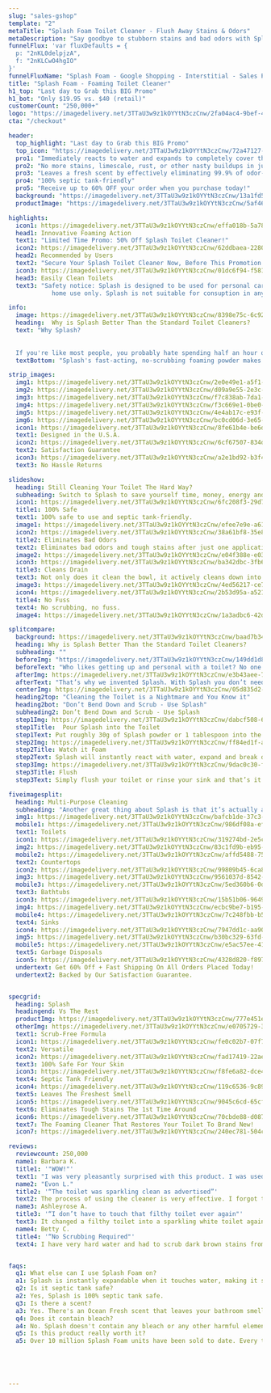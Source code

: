 ```yaml
---
slug: "sales-gshop"
template: "2"
metaTitle: "Splash Foam Toilet Cleaner - Flush Away Stains & Odors"
metaDescription: "Say goodbye to stubborn stains and bad odors with Splash Foam Toilet Cleaner."
funnelFlux: 'var fluxDefaults = {
  p: "2nKL0delpjzA",
  f: "2nKLCwO4hgIO"
}'
funnelFluxName: "Splash Foam - Google Shopping - Interstitial - Sales Page"
title: "Splash Foam - Foaming Toilet Cleaner"
h1_top: "Last day to Grab this BIG Promo"
h1_bot: "Only $19.95 vs. $40 (retail)"
customerCount: "250,000+"
logo: "https://imagedelivery.net/3TTaU3w9z1kOYYtN3czCnw/2fa04ac4-9bef-4e14-a196-5c15a9212b00/public"
cta: "/checkout"

header:
  top_highlight: "Last day to Grab this BIG Promo"
  top_icon: "https://imagedelivery.net/3TTaU3w9z1kOYYtN3czCnw/72a47127-bacd-48e8-d831-186e0ba1f800/public"
  pro1: "Immediately reacts to water and expands to completely cover the toilet bowl"
  pro2: "No more stains, limescale, rust, or other nasty buildups in just 20 minutes"
  pro3: "Leaves a fresh scent by effectively eliminating 99.9% of odor-causing bacteria"
  pro4: "100% septic tank-friendly"
  pro5: "Receive up to 60% OFF your order when you purchase today!"
  background: "https://imagedelivery.net/3TTaU3w9z1kOYYtN3czCnw/13a1fd57-f412-4432-884e-2c98ab49ae00/public"
  productImage: "https://imagedelivery.net/3TTaU3w9z1kOYYtN3czCnw/5af4697d-41c7-4352-8f75-15ca33170200/public"

highlights:
  icon1: https://imagedelivery.net/3TTaU3w9z1kOYYtN3czCnw/effa018b-5a78-4988-03fd-a018b6d3ce00/public
  head1: Innovative Foaming Action
  text1: "Limited Time Promo: 50% Off Splash Toilet Cleaner!"
  icon2: https://imagedelivery.net/3TTaU3w9z1kOYYtN3czCnw/62ddbaea-2280-427b-e7ff-cbbb814ef600/public
  head2: Recommended by Users
  text2: "Secure Your Splash Toilet Cleaner Now, Before This Promotion Ends.."
  icon3: https://imagedelivery.net/3TTaU3w9z1kOYYtN3czCnw/01dc6f94-f581-46c1-5f4d-debeb8ff0a00/public
  head3: Easily Clean Toilets
  text3: "Safety notice: Splash is designed to be used for personal care &
            home use only. Splash is not suitable for consuption in any way."

info: 
  image: https://imagedelivery.net/3TTaU3w9z1kOYYtN3czCnw/8398e75c-6c92-4165-4e93-76a5cab21e00/public
  heading:  Why is Splash Better Than the Standard Toilet Cleaners?
  text: "Why Splash?
  
  
  If you're like most people, you probably hate spending half an hour on your knees scrubbing your toilet — and then having to do it all over again if you don't get it clean enough the first time."
  textBottom: "Splash's fast-acting, no-scrubbing foaming powder makes cleaning your toilet a breeze. It's everything you could possibly want in a toilet cleaner, and more! The secret to its effectiveness is in its NanoTech formula. It is powerful enough to bond with stains and lift them from surfaces, yet safe for your tank system and also your skin. The result is a clean and fresh toilet that looks brand new with absolutely no scrubbing on your part. Just sit back and watch all the calcium deposits, limestone, and rust spiral down the drain!"

strip_images: 
  img1: https://imagedelivery.net/3TTaU3w9z1kOYYtN3czCnw/2e0e49e1-a5f1-4599-75ac-2698984ab000/public
  img2: https://imagedelivery.net/3TTaU3w9z1kOYYtN3czCnw/d09a9e55-2e3c-484c-9a9d-169780de1400/public
  img3: https://imagedelivery.net/3TTaU3w9z1kOYYtN3czCnw/f7c838ab-7da1-4d61-a994-f9970cc8bc00/public
  img4: https://imagedelivery.net/3TTaU3w9z1kOYYtN3czCnw/f3c669e1-0be0-4d0d-7860-bd9a4e377c00/public
  img5: https://imagedelivery.net/3TTaU3w9z1kOYYtN3czCnw/4e4ab17c-e93f-487f-b038-bf674b3ec000/public
  img6: https://imagedelivery.net/3TTaU3w9z1kOYYtN3czCnw/bc0cd06d-3e65-4fa7-3cfa-f4fb47aa5900/public
  icon1: https://imagedelivery.net/3TTaU3w9z1kOYYtN3czCnw/8fe61b4e-be6d-4075-fec2-66a0f5aa0d00/public
  text1: Designed in the U.S.A.
  icon2: https://imagedelivery.net/3TTaU3w9z1kOYYtN3czCnw/6cf67507-834d-415f-8ac3-0f6723d8bd00/public
  text2: Satisfaction Guarantee
  icon3: https://imagedelivery.net/3TTaU3w9z1kOYYtN3czCnw/a2e1bd92-b3f4-4c6a-23ae-043f9730fa00/public
  text3: No Hassle Returns

slideshow: 
  heading: Still Cleaning Your Toilet The Hard Way?
  subheading: Switch to Splash to save yourself time, money, energy and most importantly — your toilet!
  icon1: https://imagedelivery.net/3TTaU3w9z1kOYYtN3czCnw/6fc208f3-29d7-4f67-1a04-648762b3a900/public
  title1: 100% Safe
  text1: 100% safe to use and septic tank-friendly.
  image1: https://imagedelivery.net/3TTaU3w9z1kOYYtN3czCnw/efee7e9e-a611-4a49-c00f-5b73aedf8500/public
  icon2: https://imagedelivery.net/3TTaU3w9z1kOYYtN3czCnw/38a61bf8-35e8-4b5a-9062-7dadd971da00/public
  title2: Eliminates Bad Odors
  text2: Eliminates bad odors and tough stains after just one application.
  image2: https://imagedelivery.net/3TTaU3w9z1kOYYtN3czCnw/e04f388e-e033-4e4c-3f56-c91b39143400/public
  icon3: https://imagedelivery.net/3TTaU3w9z1kOYYtN3czCnw/ba342dbc-3fb6-41e4-53d0-1c19089bde00/public
  title3: Cleans Drain
  text3: Not only does it clean the bowl, it actively cleans down into the drain.
  image3: https://imagedelivery.net/3TTaU3w9z1kOYYtN3czCnw/4ed56217-ce7f-499b-23d1-59086ffa9500/public
  icon4: https://imagedelivery.net/3TTaU3w9z1kOYYtN3czCnw/2b53d95a-a521-41d1-dee5-62acdd0c5000/public
  title4: No Fuss
  text4: No scrubbing, no fuss.
  image4: https://imagedelivery.net/3TTaU3w9z1kOYYtN3czCnw/1a3adbc6-42df-4e0c-0461-8ecd22d75900/public

splitcompare: 
  background: https://imagedelivery.net/3TTaU3w9z1kOYYtN3czCnw/baad7b34-eda2-4340-9f12-967b9e0e0a00/public 
  heading: Why is Splash Better Than the Standard Toilet Cleaners?
  subheading: ""
  beforeImg: "https://imagedelivery.net/3TTaU3w9z1kOYYtN3czCnw/149dd1d8-d7a2-43ec-a018-98eee4578600/public"
  beforeText: "Who likes getting up and personal with a toilet? No one. The filth that carries diseases, the germs, the smell… It’s no wonder that cleaning the toilet makes 32% of people gag and is almost 100% of people’s least favorite bathroom cleaning task. Sometimes, when cleaning a toilet, toilet water actually ends up touching your skin, and nothing feels grosser than that."
  afterImg: https://imagedelivery.net/3TTaU3w9z1kOYYtN3czCnw/e3b43aee-7ecb-4685-b218-fa64442b7c00/public
  afterText: "That’s why we invented Splash. With Splash you don’t need to get on your knees, you don’t need to get up and personal with a toilet, you just need to pour and let Splash do the rest! Award winning, Splash is the next generation of toilet cleaners using surfactant scrubbing technology so you don’t have to."
  centerImg: https://imagedelivery.net/3TTaU3w9z1kOYYtN3czCnw/05d835d2-4c5c-4c5e-4976-89405d377b00/public
  heading2top: "Cleaning the Toilet is a Nightmare and You Know it"
  heading2bot: "Don’t Bend Down and Scrub - Use Splash"
  subheading2: Don’t Bend Down and Scrub - Use Splash
  step1Img: https://imagedelivery.net/3TTaU3w9z1kOYYtN3czCnw/dabcf508-6294-483e-8364-54d771359700/public
  step1Title:  Pour Splash into the Toilet
  step1Text: Put roughly 30g of Splash powder or 1 tablespoon into the toilet bowl, sink, or washing machine.
  step2Img: https://imagedelivery.net/3TTaU3w9z1kOYYtN3czCnw/ff84ed1f-a671-4244-5a09-558e4b993100/public
  step2Title: Watch it Foam
  step2Text: Splash will instantly react with water, expand and break down dirt and stains for around 20 minutes. Just sit back, relax, and wait.
  step3Img: https://imagedelivery.net/3TTaU3w9z1kOYYtN3czCnw/9dac0c30-f503-47ce-2c3f-405a9a63c400/public
  step3Title: Flush
  step3Text: Simply flush your toilet or rinse your sink and that’s it. The foam had already done all the dirty work for you!

fiveimagesplit:
  heading: Multi-Purpose Cleaning
  subheading: "Another great thing about Splash is that it’s actually a wonderful multipurpose cleaner. You can use it on any bathroom surface and on most kitchen surfaces! To use it to clean surfaces other than your toilet, use as a scouring paste. Simply take a scoop of Splash, put it in a bowl, and then dip a damp papertowel or sponge into the powder. Alternatively, you can super-charge your cleaning by adding a bit of white vinegar directly into the powder until it becomes a paste. (Careful, it will foam!) Hint: It works great on"
  img1: https://imagedelivery.net/3TTaU3w9z1kOYYtN3czCnw/bafcb1de-37c3-47fa-3a88-0e70091b8300/public
  mobile1: https://imagedelivery.net/3TTaU3w9z1kOYYtN3czCnw/986df08a-ef65-4872-f538-d34a6c43bf00/public
  text1: Toilets
  icon1: https://imagedelivery.net/3TTaU3w9z1kOYYtN3czCnw/319274bd-2e5c-4ea3-c2d8-19d9a4043e00/public
  img2: https://imagedelivery.net/3TTaU3w9z1kOYYtN3czCnw/83c1fd9b-eb95-425c-e07b-d940e1912f00/public
  mobile2: https://imagedelivery.net/3TTaU3w9z1kOYYtN3czCnw/affd5488-755b-4fe9-8522-879168cfaf00/public
  text2: Countertops
  icon2: https://imagedelivery.net/3TTaU3w9z1kOYYtN3czCnw/99809b45-6ca8-4426-f671-2794b53ec300/public
  img3: https://imagedelivery.net/3TTaU3w9z1kOYYtN3czCnw/9561037d-8542-4fe0-b7cb-d8d44ecdaf00/public
  mobile3: https://imagedelivery.net/3TTaU3w9z1kOYYtN3czCnw/5ed360b6-0dc2-4ee5-c671-a488c8fca500/public
  text3: Bathtubs
  icon3: https://imagedelivery.net/3TTaU3w9z1kOYYtN3czCnw/15b51b06-9649-4c0f-acaf-46cba5a68b00/public
  img4: https://imagedelivery.net/3TTaU3w9z1kOYYtN3czCnw/ecbc9be7-b195-4669-8bfa-f25822704800/public
  mobile4: https://imagedelivery.net/3TTaU3w9z1kOYYtN3czCnw/7c248fbb-b54e-41ad-271e-cba472752200/public
  text4: Sinks
  icon4: https://imagedelivery.net/3TTaU3w9z1kOYYtN3czCnw/7947dd1c-aa90-40c6-ec6c-6ff1b41b6300/public
  img5: https://imagedelivery.net/3TTaU3w9z1kOYYtN3czCnw/b30bc329-63fd-4847-f46f-f004c7755500/public
  mobile5: https://imagedelivery.net/3TTaU3w9z1kOYYtN3czCnw/e5ac57ee-413d-4e15-09ec-bf3d87c15800/public
  text5: Garbage Disposals
  icon5: https://imagedelivery.net/3TTaU3w9z1kOYYtN3czCnw/4328d820-f897-49d2-dc7e-74f4c5766400/public
  undertext: Get 60% Off + Fast Shipping On All Orders Placed Today!
  undertext2: Backed by Our Satisfaction Guarantee.


specgrid:
  heading: Splash
  headingend: Vs The Rest
  productImg: https://imagedelivery.net/3TTaU3w9z1kOYYtN3czCnw/777e451e-711f-45e6-fce1-611133de4100/public
  otherImg: https://imagedelivery.net/3TTaU3w9z1kOYYtN3czCnw/e0705729-3e39-446d-1218-4f05530f2000/public
  text1: Scrub-Free Formula
  icon1: https://imagedelivery.net/3TTaU3w9z1kOYYtN3czCnw/fe0c02b7-07f7-4232-f507-9f493ecc4100/public
  text2: Versatile
  icon2: https://imagedelivery.net/3TTaU3w9z1kOYYtN3czCnw/fad17419-22ae-4bfe-4ad9-87c4cf5d0b00/public
  text3: 100% Safe For Your Skin
  icon3: https://imagedelivery.net/3TTaU3w9z1kOYYtN3czCnw/f8fe6a82-dce4-4bf5-fe1a-2d08537a3b00/public
  text4: Septic Tank Friendly
  icon4: https://imagedelivery.net/3TTaU3w9z1kOYYtN3czCnw/119c6536-9c89-4f7e-e65d-1221b76f1400/public
  text5: Leaves The Freshest Smell
  icon5: https://imagedelivery.net/3TTaU3w9z1kOYYtN3czCnw/9045c6cd-65cf-4979-daba-e5f2fe1aaf00/public
  text6: Eliminates Tough Stains The 1st Time Around
  icon6: https://imagedelivery.net/3TTaU3w9z1kOYYtN3czCnw/70cbde88-d087-4f5a-652f-546769eebe00/public
  text7: The Foaming Cleaner That Restores Your Toilet To Brand New!
  icon7: https://imagedelivery.net/3TTaU3w9z1kOYYtN3czCnw/240ec781-504c-402a-23f7-a9830a16bd00/public

reviews:
  reviewcount: 250,000
  name1: Barbara K.
  title1: '"WOW!"'
  text1: "I was very pleasantly surprised with this product. I was used to the runny liquid cleaner, but decided to try this cleaner this time. WOW! It foamed up and cleaned the toilet bowl clean as a whistle! The magic words are: TRY ME, YOU WILL LIKE ME!"
  name2: "Evon L."
  title2: '“The toilet was sparkling clean as advertised”'
  text2: The process of using the cleaner is very effective. I forgot to flush one of my toilets after the 1hour waiting period and the solution stayed in the toilet overnight. The bubbles were gone but the toilet was sparkling clean as advertised. I look forward to sharing the good news about your product!!!
  name3: Ashleyrose A.
  title3: '“I don’t have to touch that filthy toilet ever again"'
  text3: It changed a filthy toilet into a sparkling white toilet again. I sprinkled in the blue splash foam cleaner. It started to work the second it hit the water. I waited 30 minutes while I did something else. I came back and flushed it. Vola, No scrubbing. I don't have to touch that filthy toilet ever again.
  name4: Betty C.
  title4: '“No Scrubbing Required"'
  text4: I have very hard water and had to scrub dark brown stains from my toilets every couple of days. I was skeptical about Splash cleaner but decided to try it as a last resort. I thought it would take a few uses to get rid of the stains, but they were gone with the first use...and no scrubbing required. I highly recommend Splash to everyone.


faqs: 
  q1: What else can I use Splash Foam on?
  a1: Splash is instantly expandable when it touches water, making it suitable for a variety of situations. It can be used on bathtubs and sinks as well as garbage disposals and tile and countertops.
  q2: Is it septic tank safe?
  a2: Yes, Splash is 100% septic tank safe.
  q3: Is there a scent?
  a3: Yes. There's an Ocean Fresh scent that leaves your bathroom smelling clean.
  q4: Does it contain bleach?
  a4: No. Splash doesn't contain any bleach or any other harmful elements that may be harsh to your health.
  q5: Is this product really worth it?
  a5: Over 10 million Splash Foam units have been sold to date. Every time a fresh stock was released, it was quickly sold out even without being offered in stores.





---
```

